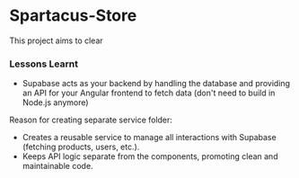 # Spartacus-Store

This project aims to clear



























### Lessons Learnt
- Supabase acts as your backend by handling the database and providing an API for your Angular frontend to fetch data (don't need to build in Node.js anymore)

Reason for creating separate service folder:
- Creates a reusable service to manage all interactions with Supabase (fetching products, users, etc.).
- Keeps API logic separate from the components, promoting clean and maintainable code.
